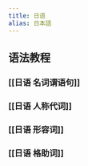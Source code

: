 ```yaml
---
title: 日语
alias: 日本語
---
```


## 语法教程
### [[日语 名词谓语句]]
### [[日语 人称代词]]
### [[日语 形容词]]
### [[日语 格助词]]